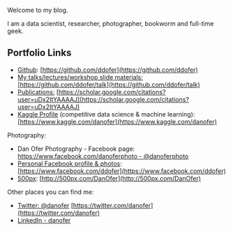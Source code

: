 Welcome to my blog. 

I am a data scientist, researcher, photographer, bookworm and full-time geek.

## Portfolio Links
* [Github](https://github.com/ddofer): [https://github.com/ddofer](https://github.com/ddofer)
* [My talks/lectures/workshop slide materials:](https://github.com/ddofer/talk) [https://github.com/ddofer/talk](https://github.com/ddofer/talk)
* [Publications:](https://scholar.google.com/citations?user=uDx2ItYAAAAJ) [https://scholar.google.com/citations?user=uDx2ItYAAAAJ](https://scholar.google.com/citations?user=uDx2ItYAAAAJ)
* [Kaggle Profile](https://www.kaggle.com/danofer) (competitive data science & machine learning): [https://www.kaggle.com/danofer](https://www.kaggle.com/danofer)

Photography:
  * Dan Ofer Photography - Facebook page: [https://www.facebook.com/danoferphoto -  @danoferphoto](https://www.facebook.com/danoferphoto)
  * [Personal Facebook profile & photos](https://www.facebook.com/ddofer): [https://www.facebook.com/ddofer](https://www.facebook.com/ddofer)
  * [500px](http://500px.com/DanOfer): [http://500px.com/DanOfer](http://500px.com/DanOfer)
  
 Other places you can find me:
  * [Twitter: @danofer](https://twitter.com/danofer) [https://twitter.com/danofer](https://twitter.com/danofer)
  * [LinkedIn - danofer](https://www.linkedin.com/in/danofer/)


